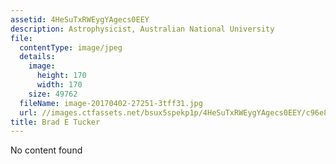 ```yaml
---
assetid: 4HeSuTxRWEygYAgecs0EEY
description: Astrophysicist, Australian National University
file:
  contentType: image/jpeg
  details:
    image:
      height: 170
      width: 170
    size: 49762
  fileName: image-20170402-27251-3tff31.jpg
  url: //images.ctfassets.net/bsux5spekp1p/4HeSuTxRWEygYAgecs0EEY/c96e8f1f481e026d27e8cc3aa9a99325/image-20170402-27251-3tff31.jpg
title: Brad E Tucker
---
```

No content found